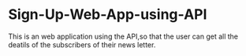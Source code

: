 # Sign-Up-Web-App-using-API
This is an web application using the API,so that the user can get all the deatils of the subscribers of their news letter.

